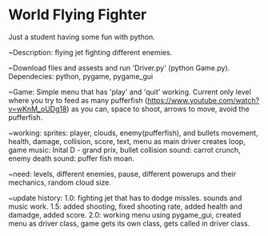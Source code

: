# World Flying Fighter
 Just a student having some fun with python.

~Description: flying jet fighting different enemies.

~Download files and assests and run 'Driver.py' (python Game.py).
Dependecies: python, pygame, pygame_gui

~Game: Simple menu that has 'play' and 'quit' working. Current only level where you try to feed as many pufferfish (https://www.youtube.com/watch?v=wKnM_oUDg18) as you can, space to shoot, arrows to move, avoid the pufferfish.

~working:
sprites: player, clouds, enemy(pufferfish), and bullets
movement, health, damage, collision, score, text, menu as main driver creates loop, game music: Inital D - grand prix, bullet collision sound: carrot crunch, enemy death sound: puffer fish moan.

~need:
levels, different enemies, pause, different powerups and their mechanics, random cloud size.

~update history:
1.0: fighting jet that has to dodge missles. sounds and music work.
1.5: added shooting, fixed shooting rate, added health and damadge, added score.
2.0: working menu using pygame_gui, created menu as driver class, game gets its own class, gets called in driver class.

